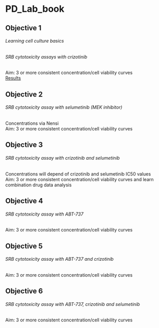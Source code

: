 # PD_Lab_book


## Objective 1
###### Learning cell culture basics
###### SRB cytotoxicity assays with crizotinib
Aim: 3 or more consistent concentration/cell viability curves<br>
[Results](Pobjective_summaries/Crizotinib_cytotoxicity_assays.md)

## Objective 2
###### SRB cytotoxicity assay with selumetinib (MEK inhibitor)
Concentrations via Nensi<br>
Aim: 3 or more consistent concentration/cell viability curves

## Objective 3
###### SRB cytotoxicity assay with crizotinib and selumetinib
Concentrations will depend of crizotinib and selumetinib IC50 values<br>
Aim: 3 or more consistent concentration/cell viability curves and learn combination drug data analysis

## Objective 4
###### SRB cytotoxicity assay with ABT-737
Aim: 3 or more consistent concentration/cell viability curves

## Objective 5
###### SRB cytotoxicity assay with ABT-737 and crizotinib<br>
Aim: 3 or more consistent concentration/cell viability curves

## Objective 6
###### SRB cytotoxicity assay with ABT-737, crizotinib and selumetinib<br>
Aim: 3 or more consistent concentration/cell viability curves<br>
